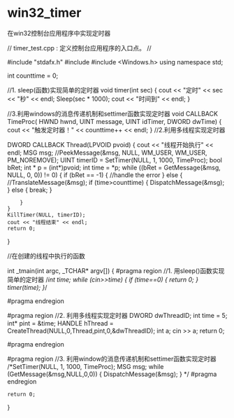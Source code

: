 # win32_timer
在win32控制台应用程序中实现定时器  


// timer_test.cpp : 定义控制台应用程序的入口点。
//

#include "stdafx.h"
#include <iostream>
#include <Windows.h>
using namespace std;


int counttime = 0;

//1. sleep(函数)实现简单的定时器
void timer(int sec)
{
	cout << "定时" << sec << "秒" << endl;
	Sleep(sec * 1000);
	cout << "时间到" << endl;
}

//3.利用windows的消息传递机制和settimer函数实现定时器
void CALLBACK TimeProc(
	HWND hwnd,
	UINT message,
	UINT idTimer,
	DWORD dwTime)
{
	cout << "触发定时器！" << counttime++ << endl;
}
//2.利用多线程实现定时器

DWORD CALLBACK Thread(LPVOID pvoid)
{
	cout << "线程开始执行" << endl;
	MSG msg;
	//PeekMessage(&msg, NULL, WM_USER, WM_USER, PM_NOREMOVE);
	UINT timerID = SetTimer(NULL, 1, 1000, TimeProc);
	bool bRet;
	int * p = (int*)pvoid;
	int time = *p;
	while ((bRet = GetMessage(&msg, NULL, 0, 0)) != 0)
	{
		if (bRet == -1)
		{
			//handle the error
		}
		else
		{
			//TranslateMessage(&msg);
			if (time>counttime)
			{
				DispatchMessage(&msg);
			}
			else
			{
				break;
			}

		}
	}
	KillTimer(NULL, timerID);
	cout << "线程结束" << endl;
	return 0;
}



//在创建的线程中执行的函数


int _tmain(int argc, _TCHAR* argv[])
{
#pragma region //1. 用sleep()函数实现简单的定时器
	/*int time;
	while (cin>>time)
	{
		if (time==0)
		{
			return 0;
		}
		timer(time);
	}*/

#pragma endregion

#pragma region //2. 利用多线程实现定时器
	DWORD dwThreadID;
	int time = 5;
	int* pint = &time;
	HANDLE hThread = CreateThread(NULL,0,Thread,pint,0,&dwThreadID);
	int a;
	cin >> a;
	return 0;

#pragma endregion

#pragma region //3. 利用window的消息传递机制和settimer函数实现定时器
	/*SetTimer(NULL, 1, 1000, TimeProc);
	MSG msg;
	while (GetMessage(&msg,NULL,0,0))
	{
		DispatchMessage(&msg);
	}
*/
#pragma endregion


	return 0;
}

